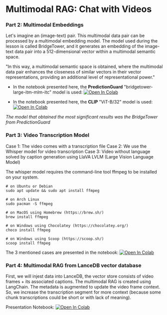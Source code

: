 # Multimodal RAG: Chat with Videos

### Part 2: Multimodal Embeddings

Let's imagine an (image-text) pair. This multimodal data pair can be processed by a multimodal embedding model. The model used during the lesson is called BridgeTower, and it generates an embedding of the image-text data pair into a 512-dimensional vector within a multimodal semantic space.

"In this way, a multimodal semantic space is obtained, where the multimodal data pair enhances the closeness of similar vectors in their vector representations, providing an additional level of representational power."

- In the notebook presented here, the **PredictionGuard** "bridgetower-large-itm-mlm-itc" model is used: [![Open In Colab](https://colab.research.google.com/assets/colab-badge.svg)](https://drive.google.com/file/d/1K5Y1NXv-9Z-l-q83y8kjd5JLLb6kbVNv/view?usp=sharing)

- In the notebook presented here, the **CLIP** "ViT-B/32" model is used: [![Open In Colab](https://colab.research.google.com/assets/colab-badge.svg)](https://drive.google.com/file/d/136rTHsohoFjTX_Lq6INhKHJEALpGz850/view?usp=sharing)


_The model that obtained the most significant results was the BridgeTower from PredictionGuard_



### Part 3: Video Transcription Model

Case 1: The video comes with a transcription file
Case 2: We use the Whisper model for video transcription
Case 3: Video without language solved by caption generation using LlaVA LVLM  (Large Vision Language Model)

The whisper model requires the command-line tool ffmpeg to be installed on your system.

```raw
# on Ubuntu or Debian
sudo apt update && sudo apt install ffmpeg

# on Arch Linux
sudo pacman -S ffmpeg

# on MacOS using Homebrew (https://brew.sh/)
brew install ffmpeg

# on Windows using Chocolatey (https://chocolatey.org/)
choco install ffmpeg

# on Windows using Scoop (https://scoop.sh/)
scoop install ffmpeg
```

The 3 mentioned cases are presented in the notebook: [![Open In Colab](https://colab.research.google.com/assets/colab-badge.svg)](https://drive.google.com/file/d/14piuUw1xi0XwQLVAQCudegP3bqu9nfkk/view?usp=sharing)


### Part 4: Multimodal RAG from LanceDB vector database

First, we will injest data into LanceDB, the vector store consists of video frames + its associated captions. The multimodal RAG is created using LangChain. The metadata is augmented to update the video frame context. So, we increase the transcription segment for more context (because some chunk transcriptions could be short or with lack of meaning).

Presentation Notebook: [![Open In Colab](https://colab.research.google.com/assets/colab-badge.svg)](https://drive.google.com/file/d/1c9UuvL-BDBn1vU0ZnGNcC3HEw7iHYX46/view?usp=sharing)
